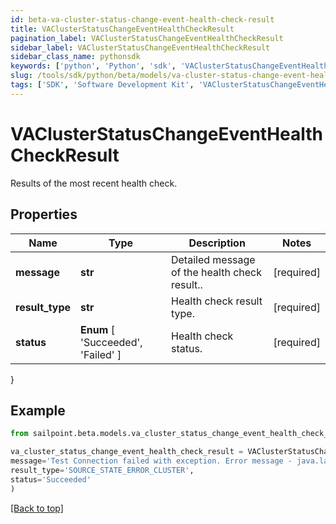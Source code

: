 ```yaml
---
id: beta-va-cluster-status-change-event-health-check-result
title: VAClusterStatusChangeEventHealthCheckResult
pagination_label: VAClusterStatusChangeEventHealthCheckResult
sidebar_label: VAClusterStatusChangeEventHealthCheckResult
sidebar_class_name: pythonsdk
keywords: ['python', 'Python', 'sdk', 'VAClusterStatusChangeEventHealthCheckResult', 'BetaVAClusterStatusChangeEventHealthCheckResult'] 
slug: /tools/sdk/python/beta/models/va-cluster-status-change-event-health-check-result
tags: ['SDK', 'Software Development Kit', 'VAClusterStatusChangeEventHealthCheckResult', 'BetaVAClusterStatusChangeEventHealthCheckResult']
---
```


# VAClusterStatusChangeEventHealthCheckResult

Results of the most recent health check.

## Properties

Name | Type | Description | Notes
------------ | ------------- | ------------- | -------------
**message** | **str** | Detailed message of the health check result.. | [required]
**result_type** | **str** | Health check result type. | [required]
**status** |  **Enum** [  'Succeeded',    'Failed' ] | Health check status. | [required]
}

## Example

```python
from sailpoint.beta.models.va_cluster_status_change_event_health_check_result import VAClusterStatusChangeEventHealthCheckResult

va_cluster_status_change_event_health_check_result = VAClusterStatusChangeEventHealthCheckResult(
message='Test Connection failed with exception. Error message - java.lang Exception',
result_type='SOURCE_STATE_ERROR_CLUSTER',
status='Succeeded'
)

```
[[Back to top]](#) 

